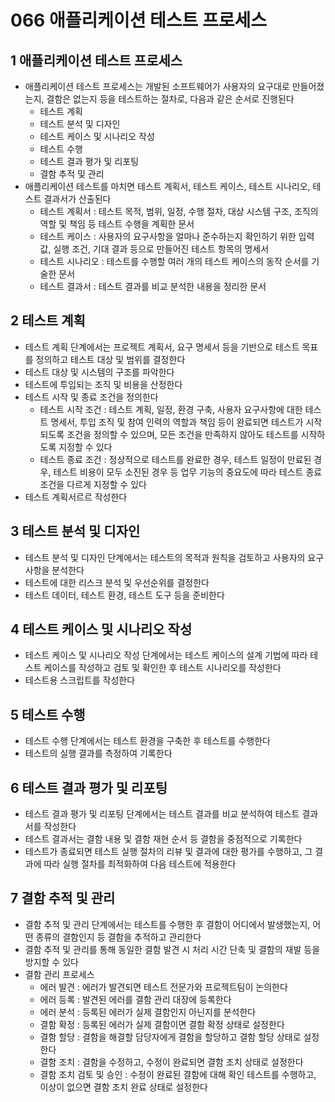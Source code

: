 # 066 애플리케이션 테스트 프로세스

## 1 애플리케이션 테스트 프로세스

- 애플리케이션 테스트 프로세스는 개발된 소프트웨어가 사용자의 요구대로 만들어졌는지, 결함은 없는지 등을 테스트하는 절차로, 다음과 같은 순서로 진행된다
  - 테스트 계획
  - 테스트 분석 및 디자인
  - 테스트 케이스 및 시나리오 작성
  - 테스트 수행
  - 테스트 결과 평가 및 리포팅
  - 결함 추적 및 관리
- 애플리케이션 테스트를 마치면 테스트 계획서, 테스트 케이스, 테스트 시나리오, 테스트 결과서가 산출된다
  - 테스트 계획서 : 테스트 목적, 범위, 일정, 수행 절차, 대상 시스템 구조, 조직의 역할 및 책임 등 테스트 수행을 계획한 문서
  - 테스트 케이스 : 사용자의 요구사항을 얼마나 준수하는지 확인하기 위한 입력 값, 실행 조건, 기대 결과 등으로 만들어진 테스트 항목의 명세서
  - 테스트 시나리오 : 테스트를 수행할 여러 개의 테스트 케이스의 동작 순서를 기술한 문서
  - 테스트 결과서 : 테스트 결과를 비교 분석한 내용을 정리한 문서



## 2 테스트 계획

- 테스트 계획 단계에서는 프로젝트 계획서, 요구 명세서 등을 기반으로 테스트 목표를 정의하고 테스트 대상 및 범위를 결정한다
- 테스트 대상 및 시스템의 구조를 파악한다
- 테스트에 투입되는 조직 및 비용을 산정한다
- 테스트 시작 및 종료 조건을 정의한다
  - 테스트 시작 조건 : 테스트 계획, 일정, 환경 구축, 사용자 요구사항에 대한 테스트 명세서, 투입 조직 및 참여 인력의 역할과 책임 등이 완료되면 테스트가 시작되도록 조건을 정의할 수 있으며, 모든 조건을 만족하지 않아도 테스트를 시작하도록 지정할 수 있다
  - 테스트 종료 조건 : 정상적으로 테스트를 완료한 경우, 테스트 일정이 만료된 경우, 테스트 비용이 모두 소진된 경우 등 업무 기능의 중요도에 따라 테스트 종료 조건을 다르게 지정할 수 있다
- 테스트 계획서르르 작성한다



## 3 테스트 분석 및 디자인

- 테스트 분석 및 디자인 단계에서는 테스트의 목적과 원칙을 검토하고 사용자의 요구 사항을 분석한다
- 테스트에 대한 리스크 분석 및 우선순위를 결정한다
- 테스트 데이터, 테스트 환경, 테스트 도구 등을 준비한다



## 4 테스트 케이스 및 시나리오 작성

- 테스트 케이스 및 시나리오 작성 단계에서는 테스트 케이스의 설계 기법에 따라 테스트 케이스를 작성하고 검토 및 확인한 후 테스트 시나리오를 작성한다
- 테스트용 스크립트를 작성한다



## 5 테스트 수행

- 테스트 수행 단계에서는 테스트 환경을 구축한 후 테스트를 수행한다
- 테스트의 실행 결과를 측정하여 기록한다



## 6 테스트 결과 평가 및 리포팅

- 테스트 결과 평가 및 리포팅 단계에서는 테스트 결과를 비교 분석하여 테스트 결과서를 작성한다
- 테스트 결과서는 결함 내용 및 결함 재현 순서 등 결함을 중점적으로 기록한다
- 테스트가 종료되면 테스트 실행 절차의 리뷰 및 결과에 대한 평가를 수행하고, 그 결과에 따라 실행 절차를 최적화하여 다음 테스트에 적용한다



## 7 결함 추적 및 관리

- 결함 추적 및 관리 단계에서는 테스트를 수행한 후 결함이 어디에서 발생했는지, 어떤 종류의 결함인지 등 결함을 추적하고 관리한다
- 결함 추적 및 관리를 통해 동일한 결함 발견 시 처리 시간 단축 및 결함의 재발 등을 방지할 수 있다
- 결함 관리 프로세스
  - 에러 발견 : 에러가 발견되면 테스트 전문가와 프로젝트팀이 논의한다
  - 에러 등록 : 발견된 에러를 결함 관리 대장에 등록한다
  - 에러 분석 : 등록된 에러가 실제 결함인지 아닌지를 분석한다
  - 결함 확정 : 등록된 에러가 실제 결함이면 결함 확정 상태로 설정한다
  - 결함 할당 : 결함을 해결할 담당자에게 결함을 할당하고 결함 할당 상태로 설정한다
  - 결함 조치 : 결함을 수정하고, 수정이 완료되면 결함 조치 상태로 설정한다
  - 결함 조치 검토 및 승인 : 수정이 완료된 결함에 대해 확인 테스트를 수행하고, 이상이 없으면 결함 조치 완료 상태로 설정한다